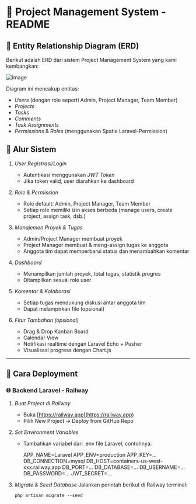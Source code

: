 
# 📁 Project Management System - README

## 🧩 Entity Relationship Diagram (ERD)

Berikut adalah ERD dari sistem Project Management System yang kami kembangkan:

![Image](https://github.com/user-attachments/assets/8e6528b9-11f2-477e-ab2d-2f5e2a2b2ca6)

Diagram ini mencakup entitas:
- *Users* (dengan role seperti Admin, Project Manager, Team Member)
- *Projects*
- *Tasks*
- *Comments*
- *Task Assignments*
- *Permissions* & *Roles* (menggunakan Spatie Laravel-Permission)


## 🔄 Alur Sistem

1. *User Registrasi/Login*  
   - Autentikasi menggunakan *JWT Token*
   - Jika token valid, user diarahkan ke dashboard

2. *Role & Permission*  
   - Role default: Admin, Project Manager, Team Member  
   - Setiap role memiliki izin akses berbeda (manage users, create project, assign task, dsb.)

3. *Manajemen Proyek & Tugas*  
   - Admin/Project Manager membuat proyek
   - Project Manager membuat & meng-assign tugas ke anggota
   - Anggota tim dapat memperbarui status dan menambahkan komentar

4. *Dashboard*  
   - Menampilkan jumlah proyek, total tugas, statistik progres
   - Ditampilkan sesuai role user

5. *Komentar & Kolaborasi*  
   - Setiap tugas mendukung diskusi antar anggota tim
   - Dapat melampirkan file (opsional)

6. *Fitur Tambahan (opsional)*  
   - Drag & Drop Kanban Board  
   - Calendar View  
   - Notifikasi realtime dengan Laravel Echo + Pusher  
   - Visualisasi progress dengan Chart.js

---

## 🚀 Cara Deployment

### 🌐 Backend Laravel - Railway

1. *Buat Project di Railway*
   - Buka [https://railway.app](https://railway.app)
   - Pilih New Project → Deploy from GitHub Repo

2. *Set Environment Variables*
   - Tambahkan variabel dari .env file Laravel, contohnya:
     
     APP_NAME=Laravel
     APP_ENV=production
     APP_KEY=...
     DB_CONNECTION=mysql
     DB_HOST=containers-us-west-xxx.railway.app
     DB_PORT=...
     DB_DATABASE=...
     DB_USERNAME=...
     DB_PASSWORD=...
     JWT_SECRET=...
     

3. *Migrate & Seed Database*
   Jalankan perintah berikut di Railway terminal:
   ```bash
   php artisan migrate --seed
